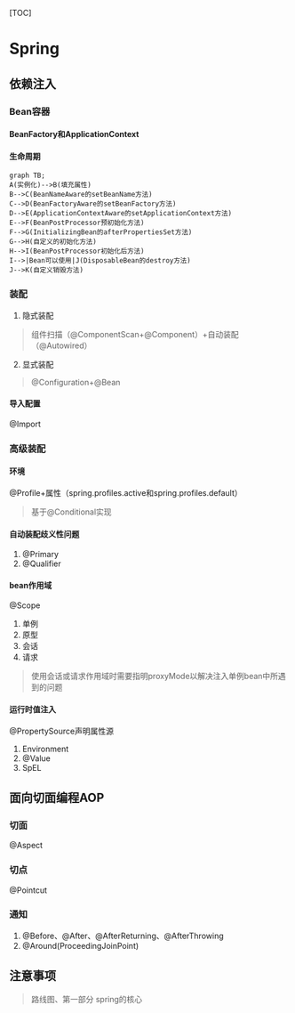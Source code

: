 [TOC]

# Spring

## 依赖注入

### Bean容器

#### BeanFactory和ApplicationContext

#### 生命周期

```mermaid
graph TB;
A(实例化)-->B(填充属性)
B-->C(BeanNameAware的setBeanName方法)
C-->D(BeanFactoryAware的setBeanFactory方法)
D-->E(ApplicationContextAware的setApplicationContext方法)
E-->F(BeanPostProcessor预初始化方法)
F-->G(InitializingBean的afterPropertiesSet方法)
G-->H(自定义的初始化方法)
H-->I(BeanPostProcessor初始化后方法)
I-->|Bean可以使用|J(DisposableBean的destroy方法)
J-->K(自定义销毁方法)
```

### 装配

1. 隐式装配

> 组件扫描（@ComponentScan+@Component）+自动装配（@Autowired）

2. 显式装配

> @Configuration+@Bean

#### 导入配置

@Import

### 高级装配

#### 环境

@Profile+属性（spring.profiles.active和spring.profiles.default）

> 基于@Conditional实现

#### 自动装配歧义性问题

1. @Primary
2. @Qualifier

#### bean作用域

@Scope

1. 单例
2. 原型
3. 会话
4. 请求

> 使用会话或请求作用域时需要指明proxyMode以解决注入单例bean中所遇到的问题

#### 运行时值注入

@PropertySource声明属性源

1. Environment
2. @Value
3. SpEL

## 面向切面编程AOP

### 切面

@Aspect

### 切点

@Pointcut

### 通知

1. @Before、@After、@AfterReturning、@AfterThrowing
2. @Around(ProceedingJoinPoint)

## 注意事项

> 路线图、第一部分 spring的核心
